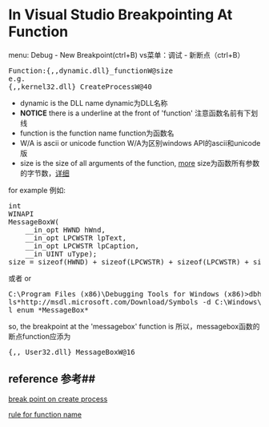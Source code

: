 In Visual Studio Breakpointing At Function
==========================================
menu: Debug - New Breakpoint(ctrl+B) vs菜单：调试 - 新断点（ctrl+B）
<pre>
Function:{,,dynamic.dll}_functionW@size
e.g.
{,,kernel32.dll}_CreateProcessW@40
</pre>
* dynamic is the DLL name dynamic为DLL名称
* **NOTICE** there is a underline at the front of 'function' 注意函数名前有下划线
* function is the function name function为函数名
* W/A is ascii or unicode function W/A为区别windows API的ascii和unicode版
* size is the size of all arguments of the function, [more](http://www.codeproject.com/Articles/518159/10-Even-More-Visual-Studio-Debugging-Tips-for-Nati) 
size为函数所有参数的字节数，[详细](http://blog.csdn.net/liuchen1206/article/details/8559336)

for example 例如:


<pre data-language="c">
int
WINAPI
MessageBoxW(
    __in_opt HWND hWnd,
    __in_opt LPCWSTR lpText,
    __in_opt LPCWSTR lpCaption,
    __in UINT uType);
size = sizeof(HWND) + sizeof(LPCWSTR) + sizeof(LPCWSTR) + sizeof(UINT)
</pre>
或者 or
<pre data-language="shell">
C:\Program Files (x86)\Debugging Tools for Windows (x86)>dbh.exe -s:srv*C:\Symbo
ls*http://msdl.microsoft.com/Download/Symbols -d C:\Windows\SysWOW64\user32.dl
l enum *MessageBox*
</pre>
so, the breakpoint at the 'messagebox' function is 
所以，messagebox函数的断点function应添为
<pre>
{,, User32.dll}_MessageBoxW@16
</pre>

## reference 参考##
[break point on create process](http://stackoverflow.com/questions/1130906/can-i-add-breakpoint-on-createprocess-in-vs)


[rule for function name](http://blog.csdn.net/lcy9819/article/details/6542277)
